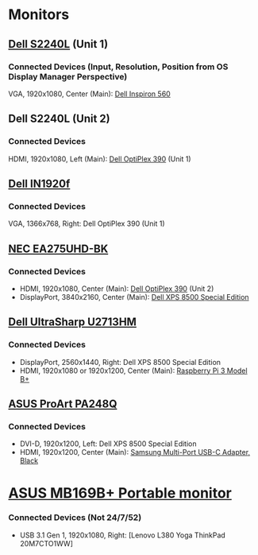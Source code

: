 # Monitors

## [Dell S2240L](https://www.dell.com/support/home/us/en/04/product-support/product/dell-s2240l/overview) (Unit 1)

### Connected Devices (Input, Resolution, Position from OS Display Manager Perspective)

VGA, 1920x1080, Center (Main): [Dell Inspiron 560](https://github.com/jdrch/Hardware/blob/master/Dell%20Inspiron%20560.md#external-monitors)

## Dell S2240L (Unit 2)

### Connected Devices 

HDMI, 1920x1080, Left (Main): [Dell OptiPlex 390](https://github.com/jdrch/Hardware/blob/master/Dell%20OptiPlex%20390%20SFF.md#external-monitors) (Unit 1)

## [Dell IN1920f](https://www.dell.com/support/home/us/en/04/product-support/product/dell-in1920/docs)

### Connected Devices 

VGA, 1366x768, Right: Dell OptiPlex 390 (Unit 1)

## [NEC EA275UHD-BK](https://www.necdisplay.com/p/ea275uhd-bk)

### Connected Devices 

* HDMI, 1920x1080, Center (Main): [Dell OptiPlex 390](https://github.com/jdrch/Hardware/blob/master/Dell%20OptiPlex%20390-1%20SFF.md#external-monitors) (Unit 2)
* DisplayPort, 3840x2160, Center (Main): [Dell XPS 8500 Special Edition](https://github.com/jdrch/Hardware/blob/master/Dell%20XPS%208500%20Special%20Edition.md#external-monitors)

## [Dell UltraSharp U2713HM](https://www.dell.com/support/home/us/en/04/product-support/product/dell-u2713hm/docs)

### Connected Devices 

* DisplayPort, 2560x1440, Right: Dell XPS 8500 Special Edition
* HDMI, 1920x1080 or 1920x1200, Center (Main): [Raspberry Pi 3 Model B+]()

## [ASUS ProArt PA248Q](https://www.asus.com/us/Monitors/ProArt-PA248Q)

### Connected Devices 

* DVI-D, 1920x1200, Left: Dell XPS 8500 Special Edition
* HDMI, 1920x1200, Center (Main): [Samsung Multi-Port USB-C Adapter, Black](https://github.com/jdrch/Hardware/blob/master/Samsung%20Galaxy%20Note9.md#usb-c-adapter)

# [ASUS MB169B+ Portable monitor](https://www.asus.com/us/Monitors/MB169BPlus/)

### Connected Devices (Not 24/7/52)

* USB 3.1 Gen 1, 1920x1080, Right: [Lenovo L380 Yoga ThinkPad 20M7CTO1WW]
